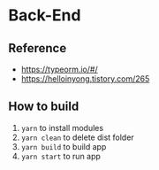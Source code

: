 # Back-End

## Reference

- https://typeorm.io/#/
- https://helloinyong.tistory.com/265

## How to build

1. `yarn` to install modules
2. `yarn clean` to delete dist folder
3. `yarn build` to build app
4. `yarn start` to run app
